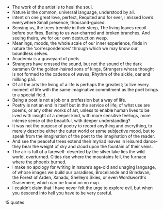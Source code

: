  - The work of the artist is to heal the soul.
 - Nature is the common, universal language, understood by all.
 - Intent on one great love, perfect, Requited and for ever, I missed love’s everywhere Small presence, thousand-guised.
 - Sensing us, the trees tremble in their sleep, The living leaves recoil before our fires, Baring to us war-charred and broken branches, And seeing theirs, we for our own destruction weep.
 - Meanings, moods, the whole scale of our inner experience, finds in nature the ‘correspondences’ through which we may know our boundless selves.
 - Academia is a graveyard of poets.
 - Strangers have crossed the sound, but not the sound of the dark oarsmen Or the golden-haired sons of kings, Strangers whose thought is not formed to the cadence of waves, Rhythm of the sickle, oar and milking pail.
 - Of all the arts the living of a life is perhaps the greatest; to live every moment of life with the same imaginative commitment as the poet brings to a special field.
 - Being a poet is not a job or a profession but a way of life.
 - Poetry is not an end in itself but in the service of life; of what use are poems, or any other works of art, unless to enable human lives to be lived with insight of a deeper kind, with more sensitive feelings, more intense sense of the beautiful, with deeper understanding?
 - It was not the purpose of poetry to record anything and everything, to merely describe either the outer world or some subjective mood, but to speak from the imagination of the poet to the imagination of the reader.
 - And see the peaceful trees extend their myriad leaves in leisured dance- they bear the weight of sky and cloud upon the fountain of their veins.
 - The air is full of a farewell- deserted by the silver lake lies the wild world, overturned. Cities rise where the mountains fell, the furnace where the phoenix burned.
 - I make no apology for writing in nature’s age-old and unaging language, of whose images we build our paradises, Broceliande and Brindavan, the Forest of Arden, Xanadu, Shelley’s Skies, or even Wordsworth’s Grasemere, which can be found on no map.
 - I couldn’t claim that I have never felt the urge to explore evil, but when you descend into hell you have to be very careful.

15 quotes